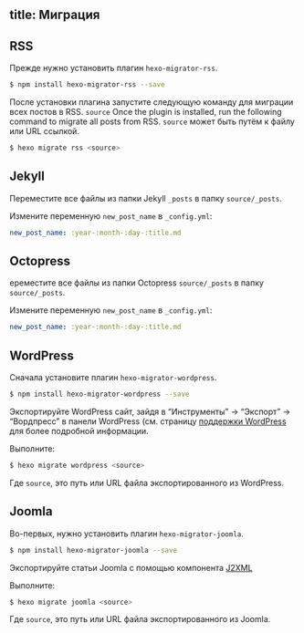 title: Миграция
---
## RSS

Прежде нужно установить плагин `hexo-migrator-rss`.

``` bash
$ npm install hexo-migrator-rss --save
```

После установки плагина запустите следующую команду для миграции всех постов в RSS. `source`
Once the plugin is installed, run the following command to migrate all posts from RSS. `source` может быть путём к файлу или URL ссылкой.

``` bash
$ hexo migrate rss <source>
```

## Jekyll

Переместите все файлы из папки Jekyll `_posts` в папку `source/_posts`.

Измените переменную `new_post_name` в `_config.yml`:

``` yaml
new_post_name: :year-:month-:day-:title.md
```

## Octopress

ереместите все файлы из папки Octopress `source/_posts` в папку `source/_posts`.

Измените переменную `new_post_name` в `_config.yml`:

``` yaml
new_post_name: :year-:month-:day-:title.md
```

## WordPress

Сначала установите плагин `hexo-migrator-wordpress`.

``` bash
$ npm install hexo-migrator-wordpress --save
```

Экспортируйте WordPress сайт, зайдя в “Инструменты” → “Экспорт” → “Вордпресс” в панели WordPress (см. страницу [поддержки WordPress](http://en.support.wordpress.com/export/) для более подробной информации.

Выполните:

``` bash
$ hexo migrate wordpress <source>
```

Где `source`, это путь или URL файла экспортированного из WordPress.

## Joomla

Во-первых, нужно установить плагин `hexo-migrator-joomla`.

```bash
$ npm install hexo-migrator-joomla --save
```

Экспортируйте статьи Joomla с помощью компонента [J2XML](http://extensions.joomla.org/extensions/migration-a-conversion/data-import-a-export/12816?qh=YToxOntpOjA7czo1OiJqMnhtbCI7fQ%3D%3D)

Выполните:

```bash
$ hexo migrate joomla <source>
```

Где `source`, это путь или URL файла экспортированного из Joomla.
